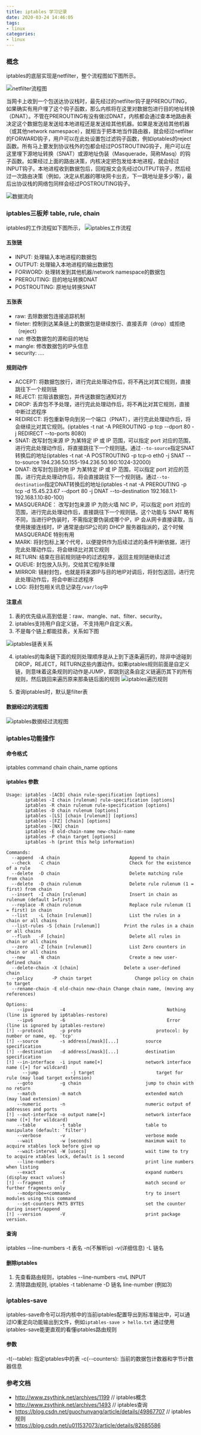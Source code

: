 ```yaml
---
title: iptables 学习记录
date: 2020-03-24 14:46:05
tags:
- linux
categories:
- linux
---
```


### 概念
iptables的底层实现是netfilter，整个流程图如下图所示。

![netfilter流程图](https://img30.360buyimg.com/ebookadmin/jfs/t1/106051/33/8821/143058/5e09a902Ea345c13e/109408b707aed1dd.jpg)


当网卡上收到一个包送达协议栈时，最先经过的netfilter钩子是PREROUTING，如果确实有用户埋了这个钩子函数，那么内核将在这里对数据包进行目的地址转换（DNAT）。不管在PREROUTING有没有做过DNAT，内核都会通过查本地路由表决定这个数据包是发送给本地进程还是发送给其他机器。如果是发送给其他机器（或其他network namespace），就相当于把本地当作路由器，就会经过netfilter的FORWARD钩子，用户可以在此处设置包过滤钩子函数，例如iptables的reject函数。所有马上要发到协议栈外的包都会经过POSTROUTING钩子，用户可以在这里埋下源地址转换（SNAT）或源地址伪装（Masquerade，简称Masq）的钩子函数。如果经过上面的路由决策，内核决定把包发给本地进程，就会经过INPUT钩子。本地进程收到数据包后，回程报文会先经过OUTPUT钩子，然后经过一次路由决策（例如，决定从机器的哪块网卡出去，下一跳地址是多少等），最后出协议栈的网络包同样会经过POSTROUTING钩子。

![数据流向](http://www.zsythink.net/wp-content/uploads/2017/02/021217_0051_2.png)

### iptables三板斧 table, rule, chain
iptables的工作流程如下图所示，
![iptables工作流程](https://img30.360buyimg.com/ebookadmin/jfs/t1/94052/37/9026/140242/5e09a8ffEb3fbbcf0/df2aae113a78cf60.jpg)

#### 五张链
- INPUT: 处理输入本地进程的数据包
- OUTPUT: 处理输入本地进程的输出数据包
- FORWORD: 处理转发到其他机器/network namespace的数据包
- PREROUTING: 目的地址转换DNAT
- POSTROUTING: 原地址转换SNAT

#### 五张表
- raw: 去除数据包连接追踪机制
- fileter: 控制到达某条链上的数据包是继续放行、直接丢弃（drop）或拒绝（reject）
- nat: 修改数据包的源和目的地址
- mangle: 修改数据包的IP头信息
- security: ....

#### 规则动作
- ACCEPT: 将数据包放行，进行完此处理动作后，将不再比对其它规则，直接跳往下一个规则链
- REJECT: 拦阻该数据包，并传送数据包通知对方
- DROP: 丢弃包不予处理，进行完此处理动作后，将不再比对其它规则，直接中断过滤程序
- REDIRECT: 将包重新导向到另一个端口（PNAT），进行完此处理动作后，将会继续比对其它规则。(iptables -t nat -A PREROUTING -p tcp --dport 80 -j REDIRECT --to-ports 8080)
- SNAT: 改写封包来源 IP 为某特定 IP 或 IP 范围，可以指定 port 对应的范围，进行完此处理动作后，将直接跳往下一个规则链。通过`--to-source`指定SNAT转换后的地址(iptables -t nat -A POSTROUTING -p tcp-o eth0 -j SNAT --to-source 194.236.50.155-194.236.50.160:1024-32000)
- DNAT: 改写封包目的地 IP 为某特定 IP 或 IP 范围，可以指定 port 对应的范围，进行完此处理动作后，将会直接跳往下一个规则链。通过`--to-destination`指定DNAT转换后的地址(iptables -t nat -A PREROUTING -p tcp -d 15.45.23.67 --dport 80 -j DNAT --to-destination 192.168.1.1-192.168.1.10:80-100)
- MASQUERADE： 改写封包来源 IP 为防火墙 NIC IP，可以指定 port 对应的范围，进行完此处理动作后，直接跳往下一个规则链。这个功能与 SNAT 略有不同，当进行IP伪装时，不需指定要伪装成哪个IP，IP 会从网卡直接读取，当使用拨接连线时，IP 通常是由ISP公司的 DHCP 服务器指派的，这个时候 MASQUERADE 特别有用
- MARK: 将封包标上某个代号，以便提供作为后续过滤的条件判断依据，进行完此处理动作后，将会继续比对其它规则
- RETURN: 结束在目前规则链中的过滤程序，返回主规则链继续过滤
- QUEUE: 封包放入队列，交给其它程序处理
- MIRROR: 镜射封包，也就是将来源IP与目的地IP对调后，将封包送回，进行完此处理动作后，将会中断过滤程序
- LOG: 将封包相关讯息记录在`/var/log`中

#### 注意点
1. 表的优先级从高到低是：raw、mangle、nat、filter、security。
2. iptables支持用户自定义链， 不支持用户自定义表。
3. 不是每个链上都能挂表，关系如下图

![iptables链表关系](https://img30.360buyimg.com/ebookadmin/jfs/t1/89718/39/8857/189419/5e09a90aE78d193fe/95c4d2a993cb6a18.jpg)

4. iptables的每条链下面的规则处理顺序是从上到下逐条遍历的，除非中途碰到DROP，REJECT，RETURN这些内置动作。如果iptables规则前面是自定义链，则意味着这条规则的动作是JUMP，即跳到这条自定义链遍历其下的所有规则，然后跳回来遍历原来那条链后面的规则
![iptables遍历规则](https://img30.360buyimg.com/ebookadmin/jfs/t1/109967/35/2654/69696/5e09a902Edeaa7108/93b0056f310938a0.jpg)

5. 查询iptables时，默认是filter表

#### 数据经过的流程图
![iptables数据经过流程图](https://img30.360buyimg.com/ebookadmin/jfs/t1/90870/2/8881/182617/5e09a906E88527f1b/7a0a4cdc079421e3.jpg)

### iptables功能操作

#### 命令格式
iptables command chain chain_name options

#### iptables 参数
```
Usage: iptables -[ACD] chain rule-specification [options]
       iptables -I chain [rulenum] rule-specification [options]
       iptables -R chain rulenum rule-specification [options]
       iptables -D chain rulenum [options]
       iptables -[LS] [chain [rulenum]] [options]
       iptables -[FZ] [chain] [options]
       iptables -[NX] chain
       iptables -E old-chain-name new-chain-name
       iptables -P chain target [options]
       iptables -h (print this help information)

Commands:
  --append  -A chain            			  Append to chain
  --check   -C chain            			  Check for the existence of a rule
  --delete  -D chain            			  Delete matching rule from chain
  --delete  -D chain rulenum    			  Delete rule rulenum (1 = first) from chain
  --insert  -I chain [rulenum]  			  Insert in chain as rulenum (default 1=first)
  --replace -R chain rulenum    			  Replace rule rulenum (1 = first) in chain
  --list    -L [chain [rulenum]] 			  List the rules in a chain or all chains
  --list-rules -S [chain [rulenum]] 		Print the rules in a chain or all chains
  --flush   -F [chain]          			  Delete all rules in  chain or all chains
  --zero    -Z [chain [rulenum]] 		 	  List Zero counters in chain or all chains
  --new     -N chain            			  Create a new user-defined chain
  --delete-chain -X [chain]         		Delete a user-defined chain
  --policy       -P chain target			 	Change policy on chain to target
  --rename-chain -E old-chain new-chain Change chain name, (moving any references)

Options:
    --ipv4          -4              				        Nothing (line is ignored by ip6tables-restore)
    --ipv6          -6              			 	        Error (line is ignored by iptables-restore)
[!] --protocol      -p proto        		            protocol: by number or name, eg. `tcp'
[!] --source        -s address[/mask][...]	        source specification
[!] --destination   -d address[/mask][...]	        destination specification
[!] --in-interface  -i input name[+]                network interface name ([+] for wildcard)
 	  --jump 	        -j target                       target for rule (may load target extension)
  	--goto          -g chain                        jump to chain with no return
    --match         -m match                        extended match (may load extension)
    --numeric       -n                              numeric output of addresses and ports
[!] --out-interface -o output name[+]               network interface name ([+] for wildcard)
    --table         -t table                        table to manipulate (default: `filter')
    --verbose       -v                              verbose mode
    --wait          -w [seconds]                    maximum wait to acquire xtables lock before give up
    --wait-interval -W [usecs]                      wait time to try to acquire xtables lock, default is 1 second
    --line-numbers                                  print line numbers when listing
    --exact         -x                              expand numbers (display exact values)
[!] --fragment      -f                              match second or further fragments only
    --modprobe=<command>                            try to insert modules using this command
    --set-counters PKTS BYTES                       set the counter during insert/append
[!] --version       -V                              print package version.
```
#### 查询
iptables --line-numbers -t 表名 -n(不解析ip) -v(详细信息) -L 链名

#### 删除iptables
1. 先查看路由规则，iptables --line-numbers -nvL INPUT
2. 清除路由规则, iptables  -t tablename -D 链名 line-number (例如3)

### iptables-save

iptables-save命令可以将内核中的当前iptables配置导出到标准输出中，可以通过IO重定向功能输出到文件，例如`iptables-save > hello.txt` 通过使用iptables-save能更直观的看懂iptables路由规则

#### 参数
-t(--table): 指定iptables中的表
-c(--counters): 当前的数据包计数器和字节计数器信息

### 参考文档
- http://www.zsythink.net/archives/1199 // iptables概念
- http://www.zsythink.net/archives/1493 // iptables查询
- https://blog.csdn.net/guochunyang/article/details/49867707 // iptables规则
- https://blog.csdn.net/u011537073/article/details/82685586